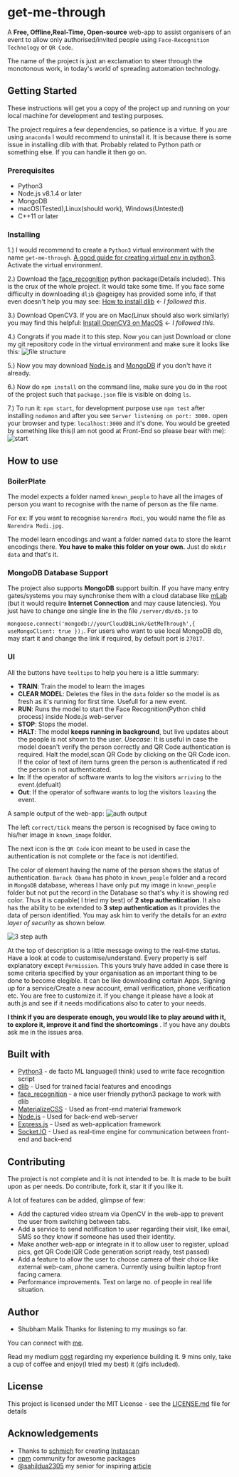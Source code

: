 # get-me-through
A **Free, Offline,Real-Time, Open-source** web-app to assist organisers of an event to allow only authorised/invited people using `Face-Recognition Technology` or `QR Code`.

The name of the project is just an exclamation to steer through the monotonous work, in today's world of spreading automation technology.

## Getting Started
These instructions will get you a copy of the project up and running on your local machine for development and testing purposes.

The project requires a few dependencies, so patience is a virtue.
If you are using `anaconda` I would recommend to uninstall it. It is because there is some issue in installing dlib with that.
Probably related to Python path or something else. If you can handle it then go on.

### Prerequisites
* Python3
* Node.js v8.1.4 or later
* MongoDB
* macOS(Tested),Linux(should work), Windows(Untested)
* C++11 or later

### Installing
1.) I would recommend to create a `Python3` virtual environment with the name `get-me-through`.
[A good guide for creating virtual env in python3](https://www.digitalocean.com/community/tutorials/how-to-install-python-3-and-set-up-a-local-programming-environment-on-ubuntu-16-04).
Activate the virtual environment.

2.) Download the [face_recognition](https://github.com/ageitgey/face_recognition) python package(Details included).
 This is the crux of the whole project. It would take some time. If you face some difficulty in downloading `dlib` @ageigey has
provided some info, if that even doesn't help you may see: [How to install dlib](http://www.pyimagesearch.com/2017/03/27/how-to-install-dlib/) <- *I followed this*.

3.) Download OpenCV3. If you are on Mac(Linux should also work similarly) you may find this helpful: 
[Install OpenCV3 on MacOS](http://www.pyimagesearch.com/2016/12/19/install-opencv-3-on-macos-with-homebrew-the-easy-way/) <- *I followed this*.

4.) Congrats if you made it to this step. Now you can just Download or clone my git repository code in the virtual environment and make sure
it looks like this:
![file structure](https://user-images.githubusercontent.com/13511528/28489848-6186535a-6eea-11e7-8886-2a8349d83973.png)

5.) Now you may download [Node.js](https://nodejs.org/en/download/) and [MongoDB](https://www.mongodb.com/) if you don't have it already.

6.) Now do `npm install` on the command line, make sure you do in the root of the project such that `package.json` file is visible on doing `ls`.

7.) To run it: `npm start`, for development purpose use `npm test` after installing `nodemon` and after you see `Server listening on port: 3000.` open your browser and type: `localhost:3000` and it's done. 
You would be greeted by something like this(I am not good at Front-End so please bear with me):
![start](https://user-images.githubusercontent.com/13511528/28490748-5240823e-6eff-11e7-9776-25b5d633425d.png)


## How to use
### BoilerPlate
The model expects a folder named `known_people` to have all the images of person you want to recognise with the name of person as the file name.

For ex: If you want to recognise `Narendra Modi`, you would name the file as `Narendra Modi.jpg`.

The model learn encodings and want a folder named `data` to store the learnt encodings there. **You have to make this folder on your own.**
Just do `mkdir data` and that's it. 

### MongoDB Database Support
The project also supports **MongoDB** support builtin. If you have many entry gates/systems you may synchronise them with a cloud database
like [mLab](https://mlab.com/) (but it would require **Internet Connection** and may cause latencies). You just have to change one single line in the file `/server/db/db.js` to 

`mongoose.connect('mongodb://yourCloudDBLink/GetMeThrough',{ useMongoClient: true });`. For users who want to use local MongoDB db, may start it
and change the link if required, by default port is `27017`.

### UI
All the buttons have `tooltips` to help you here is a little summary:
* **TRAIN**: Train the model to learn the images
* **CLEAR MODEL**: Deletes the files in the `data` folder so the model is as fresh as it's running for first time. Usefull for a new event.
* **RUN**: Runs the model to start the Face Recognition(Python child process) inside Node.js web-server
* **STOP**: Stops the model.
* **HALT**: The model **keeps running in background**, but live updates about the people is not shown to the user. *Usecase*: It is useful
in case the model doesn't verify the person correctly and QR Code authentication is required. Halt the model,scan QR Code by clicking
on the QR Code icon. If the color of text of item turns green the person is authenticated if red the person is not authenticated.
* **In**: If the operator of software wants to log the visitors `arriving` to the event.(defualt)
* **Out**: If the operator of software wants to log the visitors `leaving` the event.

A sample output of the web-app:
![auth output](https://user-images.githubusercontent.com/13511528/28490896-db9efec2-6f02-11e7-85f3-dbe591e270cc.png)

The left `correct/tick` means the person is recognised by face owing to his/her image in `known_image` folder.

The next icon is the `QR Code` icon meant to be used in case the authentication is not complete or the face is not identified.

The color of element having the name of the person shows the status of authentication. `Barack Obama` has photo in `known_people` folder
and a record in `MongoDB` database, whereas I have only put my image in `known_people` folder but not put the record in the Database so
that's why it is showing red color. Thus it is capable( I tried my best) of **2 step authentication**. 
It also has the ability to be extended to **3 step authentication** as it provides the data of person identified. You may ask him to 
verify the details for an *extra layer of security* as shown below.

![3 step auth](https://user-images.githubusercontent.com/13511528/28490960-2970618a-6f04-11e7-9125-d1167e3afb22.png)

At the top of description is a little message owing to the real-time status. Have a look at code to customise/understand.
Every property is self explanatory except `Permission`. This yours truly have added in case there is some criteria specified by your organisation
as an important thing to be done to become elegible. It can be like downloading certain Apps, Signing up for a service/Create a new account,
email verification, phone verification etc. You are free to customize it. If you change it please have a look at auth.js and see if it 
needs modifications also to cater to your needs.

**I think if you are desperate enough, you would like to play around with it, to explore it, improve it and find the shortcomings** .
If you have any doubts ask me in the issues area.

## Built with
* [Python3](https://www.python.org/) - de facto ML language(I think) used to write face recognition script
* [dlib](http://dlib.net/) - Used for trained facial features and encodings
* [face_recognition](https://github.com/ageitgey/face_recognition) - a nice user friendly python3 package to work with dlib
* [MaterializeCSS](http://materializecss.com/) - Used as front-end material framework
* [Node.js](https://nodejs.org/) - Used for back-end web-server
* [Express.js](https://expressjs.com/) - Used as web-application framework
* [Socket.IO](https://socket.io/) - Used as real-time engine for communication between front-end and back-end

## Contributing
The project is not complete and it is not intended to be. It is made to be built upon as per needs. Do contribute, fork it, star it
if you like it.

A lot of features can be added, glimpse of few:
* Add the captured video stream via OpenCV in the web-app to prevent the user from switching between tabs.
* Add a service to send notification to user regarding their visit, like email, SMS so they know if someone has used their identity.
* Make another web-app or integrate in it to allow user to register, upload pics, get QR Code(QR Code generation script ready, test passed)
* Add a feature to allow the user to choose camera of their choice like external web-cam, phone camera. Currently using builtin laptop front facing camera.
* Performance improvements. Test on large no. of people in real life situation.

## Author
* Shubham Malik
Thanks for listening to my musings so far.

You can connect with [me](http://shubhammalik.xyz).

Read my medium [post](https://medium.com/@malikshubham827/offline-real-time-face-recognition-in-node-js-using-python-atop-99-38-accuracy-model-9f0f46d6a88d) regarding my experience building it. 9 mins only, take a cup of coffee and enjoy(I tried my best) it (gifs included).

## License
This project is licensed under the MIT License - see the [LICENSE.md](https://github.com/malikshubham827/get-me-through/blob/master/LICENSE.md) file for details

## Acknowledgements
* Thanks to [schmich](https://github.com/schmich) for creating [Instascan](https://github.com/schmich/instascan)
* [npm](http://npmjs.com/) community for awesome packages
* [@sahildua2305](https://twitter.com/sahildua2305) my senior for inspiring [article](https://hackernoon.com/unconventional-way-of-learning-a-new-programming-language-e4d1f600342c)
